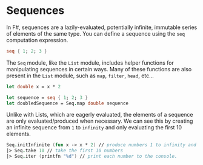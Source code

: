 # Sequences

In F#, sequences are a lazily-evaluated, potentially infinite, immutable series of elements of the same type. You can define a sequence using the `seq` computation expression.

```fsharp
seq { 1; 2; 3 }
```

The `Seq` module, like the `List` module, includes helper functions for manipulating sequences in certain ways.
Many of these functions are also present in the `List` module, such as `map`, `filter`, `head`, etc...

```fsharp
let double x = x * 2

let sequence = seq { 1; 2; 3 }
let doubledSequence = Seq.map double sequence
```

Unlike with Lists, which are eagerly evaluated, the elements of a sequence are only evaluated/produced when necessary. We can see this by creating an infinite sequence from `1` to `infinity` and only evaluating the first 10 elements.

```fsharp
Seq.initInfinite (fun x -> x * 2) // produce numbers 1 to infinity and multiply each by two
|> Seq.take 10 // take the first 10 numbers
|> Seq.iter (printfn "%d") // print each number to the console.
```